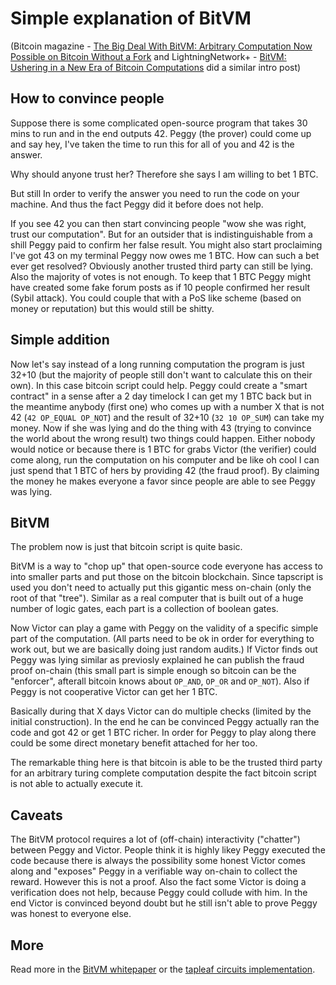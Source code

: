 # Simple explanation of BitVM

(Bitcoin magazine - [The Big Deal With BitVM: Arbitrary Computation Now Possible on Bitcoin Without a Fork](https://bitcoinmagazine.com/technical/the-big-deal-with-bitvm-arbitrary-computation-now-possible-on-bitcoin-without-a-fork) and
LightningNetwork+ - [BitVM: Ushering in a New Era of Bitcoin Computations](https://lightningnetwork.plus/posts/450) did a similar intro post) 

## How to convince people

Suppose there is some complicated open-source program that takes 30 mins to run and in the end outputs 42.
Peggy (the prover) could come up and say hey, I've taken the time to run this for all of you and 42 is the answer.

Why should anyone trust her? Therefore she says I am willing to bet 1 BTC.

But still In order to verify the answer you need to run the code on your machine. And thus the
fact Peggy did it before does not help. 

If you see 42 you can then start convincing people "wow she was right, trust our computation". But for an outsider
that is indistinguishable from a shill Peggy paid to confirm her false result. You might also start proclaiming I've got 43 on my terminal
Peggy now owes me 1 BTC. How can such a bet ever get resolved? Obviously another trusted third party can still be lying. Also the majority
of votes is not enough. To keep that 1 BTC Peggy might have created some fake forum posts as if 10 people confirmed her result (Sybil attack).
You could couple that with a PoS like scheme (based on money or reputation) but this would still be shitty.

## Simple addition

Now let's say instead of a long running computation the program is just 32+10 (but the majority of people still don't want to calculate this on their own). In this case bitcoin script could help. Peggy could create a "smart contract" in a sense after a 2 day timelock I can get my 1 BTC back but in the meantime anybody (first one) who comes up with a number X that is not 42 (`42 OP_EQUAL OP_NOT`) and the result of 32+10 (`32 10 OP_SUM`) can take my money. Now if she was lying and do the thing with 43 (trying to convince the world about the wrong result) two things could happen. Either nobody would notice or because there is 1 BTC for grabs Victor (the verifier) could come along, run the computation on his computer and be like oh cool I can just spend that 1 BTC of hers by providing 42 (the fraud proof). By claiming the money he makes everyone a favor since people are able to see Peggy was lying.

## BitVM

The problem now is just that bitcoin script is quite basic.

BitVM is a way to "chop up" that open-source code everyone has access to into smaller parts and put those on the bitcoin blockchain.
Since tapscript is used you don't need to actually put this gigantic mess on-chain (only the root of that "tree"). Similar as a real computer that is built out of a huge number of logic gates, each part is a collection of boolean gates.

Now Victor can play a game with Peggy on the validity of a specific simple part of the computation.
(All parts need to be ok in order for everything to work out, but we are basically doing just random audits.)
If Victor finds out Peggy was lying similar as previosly explained he can publish the fraud proof on-chain (this small part is simple enough so bitcoin can be the "enforcer", afterall bitcoin knows about `OP_AND`, `OP_OR` and `OP_NOT`). Also if Peggy is not cooperative Victor can get her 1 BTC. 

Basically during that X days Victor can do multiple checks (limited by the initial construction). In the end he can be convinced Peggy actually ran the code and got 42 or get 1 BTC richer. In order for Peggy to play along there could be some direct monetary benefit attached for her too.

The remarkable thing here is that bitcoin is able to be the trusted third party for an arbitrary turing complete computation despite
the fact bitcoin script is not able to actually execute it.

## Caveats

The BitVM protocol requires a lot of (off-chain) interactivity ("chatter") between Peggy and Victor. People think it is highly likey Peggy executed the code because there is always the possibility some honest Victor comes along and "exposes" Peggy in a verifiable way on-chain to collect the reward. However this is not a proof. Also the fact some Victor is doing a verification does not help, because Peggy could collude with him. In the end Victor is convinced beyond doubt but he still isn't able to prove Peggy was honest to everyone else.

## More

Read more in the [BitVM whitepaper](https://bitvm.org/bitvm.pdf) or the [tapleaf circuits implementation](https://github.com/supertestnet/tapleaf-circuits/).
